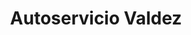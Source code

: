 ---
title: "Autoservicio Valdez"
url: /aguascalientes/autoservicio-valdez/
shop: reparación de automóviles
---